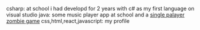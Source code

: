 csharp: at school i had developd for 2 years with c# as my first language on visual studio
java: some music player app at school and a [single palayer zombie game]()
css,html,react,javascript: my profile 
